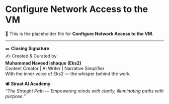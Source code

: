 # Configure Network Access to the VM

📝 This is the placeholder file for **Configure Network Access to the VM**.

---

✒️ **Closing Signature**  
✍️ Created & Curated by  
**Muhammad Naveed Ishaque (Eks2)**  
Content Creator | AI Writer | Narrative Simplifier  
With the inner voice of Eks2 — the whisper behind the work.  

🕊️ **Siraat AI Academy**  
_“The Straight Path — Empowering minds with clarity, illuminating paths with purpose.”_  
